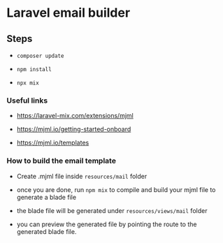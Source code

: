 # Laravel email builder

## Steps

- ```composer update```

- ```npm install```

- ```npx mix```

### Useful links

- <https://laravel-mix.com/extensions/mjml>

- <https://mjml.io/getting-started-onboard>

- <https://mjml.io/templates>

### How to build the email template

- Create .mjml file inside ```resources/mail``` folder

- once you are done, run ```npm mix``` to compile and build your mjml file to generate a blade file

- the blade file will be generated under ```resources/views/mail``` folder

- you can preview the generated file by pointing the route to the generated blade file.
